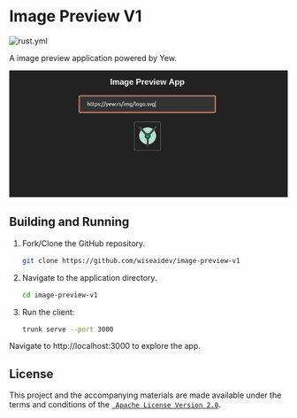 # Image Preview V1

![rust.yml](https://img.shields.io/github/actions/workflow/status/wiseaidev/image-preview-v1/rust.yml)

A image preview application powered by Yew.

![banner](./assets/banner.png)

## Building and Running

1. Fork/Clone the GitHub repository.

	```bash
	git clone https://github.com/wiseaidev/image-preview-v1
	```

1. Navigate to the application directory.

	```bash
	cd image-preview-v1
	```

1. Run the client:

	```sh
	trunk serve --port 3000
	```

Navigate to http://localhost:3000 to explore the app.

## License

This project and the accompanying materials are made available under the terms and conditions of the [` Apache License Version 2.0`](https://github.com/wiseaidev/image-preview-v1/blob/main/LICENSE).
